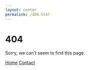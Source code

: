 ```yaml
---
layout: center
permalink: /404.html
---
```


# 404

Sorry, we can't seem to find this page.

<div class="mt3">
  <a href="{{ site.baseurl }}/" class="button button-blue button-big">Home</a>
  <a href="https://github.com/GamersSyndicate/Feedback/issues/new" class="button button-blue button-big">Contact</a>
</div>
